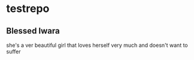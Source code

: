 # testrepo
## Blessed Iwara
she's a ver beautiful girl that loves herself very much and doesn't want to suffer
